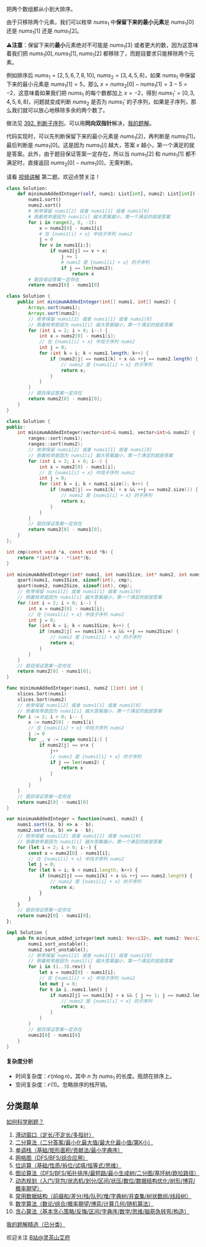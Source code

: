 把两个数组都从小到大排序。

由于只移除两个元素，我们可以枚举 $\textit{nums}_1$ 中**保留下来的最小元素**是 $\textit{nums}_1[0]$ 还是 $\textit{nums}_1[1]$ 还是 $\textit{nums}_1[2]$。

⚠**注意**：保留下来的**最小**元素绝对不可能是 $\textit{nums}_1[3]$ 或者更大的数，因为这意味着我们把 $\textit{nums}_1[0],\textit{nums}_1[1],\textit{nums}_1[2]$ 都移除了，而题目要求只能移除两个元素。

例如排序后 $\textit{nums}_1=[2, 5, 6, 7, 8, 10],\ \textit{nums}_2 = [3, 4, 5, 8]$，如果 $\textit{nums}_1$ 中保留下来的最小元素是 $\textit{nums}_1[1]=5$，那么 $x = \textit{nums}_2[0] - \textit{nums}_1[1] = 3-5=-2$，这意味着如果我们把 $\textit{nums}_1$ 的每个数都加上 $x=-2$，得到 $\textit{nums}_1'=[0,3,4,5,6,8]$，问题就变成判断 $\textit{nums}_2$ 是否为 $\textit{nums}_1'$ 的子序列，如果是子序列，那么我们就可以放心地移除多余的两个数了。

做法见 [392. 判断子序列](https://leetcode.cn/problems/is-subsequence/)，可以用**同向双指针**解决，[我的题解](https://leetcode.cn/problems/is-subsequence/solution/jian-ji-xie-fa-pythonjavaccgojsrust-by-e-mz22/)。

代码实现时，可以先判断保留下来的最小元素是 $\textit{nums}_1[2]$，再判断是 $\textit{nums}_1[1]$，最后判断是 $\textit{nums}_1[0]$。这是因为 $\textit{nums}_1[i]$ 越大，答案 $x$ 越小，第一个满足的就是答案。此外，由于题目保证答案一定存在，所以当 $\textit{nums}_1[2]$ 和 $\textit{nums}_1[1]$ 都不满足时，直接返回 $\textit{nums}_2[0] - \textit{nums}_1[0]$，无需判断。

请看 [视频讲解](https://www.bilibili.com/video/BV1Pw4m1C79N/) 第二题，欢迎点赞关注！

```py [sol-Python3]
class Solution:
    def minimumAddedInteger(self, nums1: List[int], nums2: List[int]) -> int:
        nums1.sort()
        nums2.sort()
        # 枚举保留 nums1[2] 或者 nums1[1] 或者 nums1[0]
        # 倒着枚举是因为 nums1[i] 越大答案越小，第一个满足的就是答案
        for i in range(2, 0, -1):
            x = nums2[0] - nums1[i]
            # 在 {nums1[i] + x} 中找子序列 nums2
            j = 0
            for v in nums1[i:]:
                if nums2[j] == v + x:
                    j += 1
                    # nums2 是 {nums1[i] + x} 的子序列
                    if j == len(nums2):
                        return x
        # 题目保证答案一定存在
        return nums2[0] - nums1[0]
```

```java [sol-Java]
class Solution {
    public int minimumAddedInteger(int[] nums1, int[] nums2) {
        Arrays.sort(nums1);
        Arrays.sort(nums2);
        // 枚举保留 nums1[2] 或者 nums1[1] 或者 nums1[0]
        // 倒着枚举是因为 nums1[i] 越大答案越小，第一个满足的就是答案
        for (int i = 2; i > 0; i--) {
            int x = nums2[0] - nums1[i];
            // 在 {nums1[i] + x} 中找子序列 nums2
            int j = 0;
            for (int k = i; k < nums1.length; k++) {
                if (nums2[j] == nums1[k] + x && ++j == nums2.length) {
                    // nums2 是 {nums1[i] + x} 的子序列
                    return x;
                }
            }
        }
        // 题目保证答案一定存在
        return nums2[0] - nums1[0];
    }
}
```

```cpp [sol-C++]
class Solution {
public:
    int minimumAddedInteger(vector<int>& nums1, vector<int>& nums2) {
        ranges::sort(nums1);
        ranges::sort(nums2);
        // 枚举保留 nums1[2] 或者 nums1[1] 或者 nums1[0]
        // 倒着枚举是因为 nums1[i] 越大答案越小，第一个满足的就是答案
        for (int i = 2; i > 0; i--) {
            int x = nums2[0] - nums1[i];
            // 在 {nums1[i] + x} 中找子序列 nums2
            int j = 0;
            for (int k = i; k < nums1.size(); k++) {
                if (nums2[j] == nums1[k] + x && ++j == nums2.size()) {
                    // nums2 是 {nums1[i] + x} 的子序列
                    return x;
                }
            }
        }
        // 题目保证答案一定存在
        return nums2[0] - nums1[0];
    }
};
```

```c [sol-C]
int cmp(const void *a, const void *b) {
    return *(int*)a - *(int*)b;
}

int minimumAddedInteger(int* nums1, int nums1Size, int* nums2, int nums2Size) {
    qsort(nums1, nums1Size, sizeof(int), cmp);
    qsort(nums2, nums2Size, sizeof(int), cmp);
    // 枚举保留 nums1[2] 或者 nums1[1] 或者 nums1[0]
    // 倒着枚举是因为 nums1[i] 越大答案越小，第一个满足的就是答案
    for (int i = 2; i > 0; i--) {
        int x = nums2[0] - nums1[i];
        // 在 {nums1[i] + x} 中找子序列 nums2
        int j = 0;
        for (int k = i; k < nums1Size; k++) {
            if (nums2[j] == nums1[k] + x && ++j == nums2Size) {
                // nums2 是 {nums1[i] + x} 的子序列
                return x;
            }
        }
    }
    // 题目保证答案一定存在
    return nums2[0] - nums1[0];
}
```

```go [sol-Go]
func minimumAddedInteger(nums1, nums2 []int) int {
	slices.Sort(nums1)
	slices.Sort(nums2)
	// 枚举保留 nums1[2] 或者 nums1[1] 或者 nums1[0]
	// 倒着枚举是因为 nums1[i] 越大答案越小，第一个满足的就是答案
	for i := 2; i > 0; i-- {
		x := nums2[0] - nums1[i]
		// 在 {nums1[i] + x} 中找子序列 nums2
		j := 0
		for _, v := range nums1[i:] {
			if nums2[j] == v+x {
				j++
				// nums2 是 {nums1[i] + x} 的子序列
				if j == len(nums2) {
					return x
				}
			}
		}
	}
	// 题目保证答案一定存在
	return nums2[0] - nums1[0]
}
```

```js [sol-JavaScript]
var minimumAddedInteger = function(nums1, nums2) {
    nums1.sort((a, b) => a - b);
    nums2.sort((a, b) => a - b);
    // 枚举保留 nums1[2] 或者 nums1[1] 或者 nums1[0]
    // 倒着枚举是因为 nums1[i] 越大答案越小，第一个满足的就是答案
    for (let i = 2; i > 0; i--) {
        const x = nums2[0] - nums1[i];
        // 在 {nums1[i] + x} 中找子序列 nums2
        let j = 0;
        for (let k = i; k < nums1.length; k++) {
            if (nums2[j] === nums1[k] + x && ++j === nums2.length) {
                // nums2 是 {nums1[i] + x} 的子序列
                return x;
            }
        }
    }
    // 题目保证答案一定存在
    return nums2[0] - nums1[0];
};
```

```rust [sol-Rust]
impl Solution {
    pub fn minimum_added_integer(mut nums1: Vec<i32>, mut nums2: Vec<i32>) -> i32 {
        nums1.sort_unstable();
        nums2.sort_unstable();
        // 枚举保留 nums1[2] 或者 nums1[1] 或者 nums1[0]
        // 倒着枚举是因为 nums1[i] 越大答案越小，第一个满足的就是答案
        for i in (1..3).rev() {
            let x = nums2[0] - nums1[i];
            // 在 {nums1[i] + x} 中找子序列 nums2
            let mut j = 0;
            for k in i..nums1.len() {
                if nums2[j] == nums1[k] + x && { j += 1; j == nums2.len() } {
                    // nums2 是 {nums1[i] + x} 的子序列
                    return x;
                }
            }
        }
        // 题目保证答案一定存在
        nums2[0] - nums1[0]
    }
}
```

#### 复杂度分析

- 时间复杂度：$\mathcal{O}(n\log n)$，其中 $n$ 为 $\textit{nums}_1$ 的长度。瓶颈在排序上。
- 空间复杂度：$\mathcal{O}(1)$。忽略排序的栈开销。

## 分类题单

[如何科学刷题？](https://leetcode.cn/circle/discuss/RvFUtj/)

1. [滑动窗口（定长/不定长/多指针）](https://leetcode.cn/circle/discuss/0viNMK/)
2. [二分算法（二分答案/最小化最大值/最大化最小值/第K小）](https://leetcode.cn/circle/discuss/SqopEo/)
3. [单调栈（基础/矩形面积/贡献法/最小字典序）](https://leetcode.cn/circle/discuss/9oZFK9/)
4. [网格图（DFS/BFS/综合应用）](https://leetcode.cn/circle/discuss/YiXPXW/)
5. [位运算（基础/性质/拆位/试填/恒等式/思维）](https://leetcode.cn/circle/discuss/dHn9Vk/)
6. [图论算法（DFS/BFS/拓扑排序/最短路/最小生成树/二分图/基环树/欧拉路径）](https://leetcode.cn/circle/discuss/01LUak/)
7. [动态规划（入门/背包/状态机/划分/区间/状压/数位/数据结构优化/树形/博弈/概率期望）](https://leetcode.cn/circle/discuss/tXLS3i/)
8. [常用数据结构（前缀和/差分/栈/队列/堆/字典树/并查集/树状数组/线段树）](https://leetcode.cn/circle/discuss/mOr1u6/)
9. [数学算法（数论/组合/概率期望/博弈/计算几何/随机算法）](https://leetcode.cn/circle/discuss/IYT3ss/)
10. [贪心算法（基本贪心策略/反悔/区间/字典序/数学/思维/脑筋急转弯/构造）](https://leetcode.cn/circle/discuss/g6KTKL/)

[我的题解精选（已分类）](https://github.com/EndlessCheng/codeforces-go/blob/master/leetcode/SOLUTIONS.md)

欢迎关注 [B站@灵茶山艾府](https://space.bilibili.com/206214)
